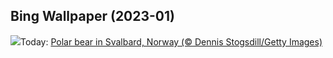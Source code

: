 ## Bing Wallpaper (2023-01)
![](https://www.bing.com/th?id=OHR.NorwayNYD_EN-IN6052154590_UHD.jpg&w=1000)Today: [Polar bear in Svalbard, Norway (© Dennis Stogsdill/Getty Images)](https://www.bing.com/th?id=OHR.NorwayNYD_EN-IN6052154590_UHD.jpg)